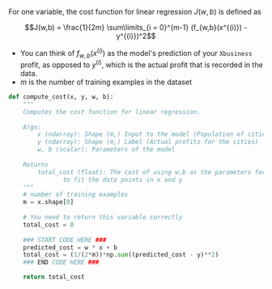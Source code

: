 For one variable, the cost function for linear regression $J(w,b)$ is defined as

$$J(w,b) = \frac{1}{2m} \sum\limits_{i = 0}^{m-1} (f_{w,b}(x^{(i)}) - y^{(i)})^2$$ 

- You can think of $f_{w,b}(x^{(i)})$ as the model's prediction of your `Xbusiness` profit, as opposed to $y^{(i)}$, which is the actual profit that is recorded in the data.
- $m$ is the number of training examples in the dataset

```python
def compute_cost(x, y, w, b): 
    """
    Computes the cost function for linear regression.
    
    Args:
        x (ndarray): Shape (m,) Input to the model (Population of cities) 
        y (ndarray): Shape (m,) Label (Actual profits for the cities)
        w, b (scalar): Parameters of the model
    
    Returns
        total_cost (float): The cost of using w,b as the parameters for linear regression
               to fit the data points in x and y
    """
    # number of training examples
    m = x.shape[0] 
    
    # You need to return this variable correctly
    total_cost = 0
    
    ### START CODE HERE ###
    predicted_cost = w * x + b
    total_cost = (1/(2*m))*np.sum((predicted_cost - y)**2)
    ### END CODE HERE ### 

    return total_cost
```
